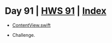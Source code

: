 # Day 91 | [HWS 91](https://www.hackingwithswift.com/100/swiftui/91) | [Index](https://github.com/JulesMoorhouse/100DaysOfSwiftUI/blob/main/README.md)

- [ContentView.swift](https://github.com/JulesMoorhouse/100DaysOfSwiftUI/blob/main/P17X%20Flashzilla/P17M%20Flashzilla/ContentView.swift) 
  
- Challenge.